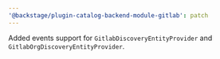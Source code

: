 ```yaml
---
'@backstage/plugin-catalog-backend-module-gitlab': patch
---
```


Added events support for `GitlabDiscoveryEntityProvider` and `GitlabOrgDiscoveryEntityProvider`.
